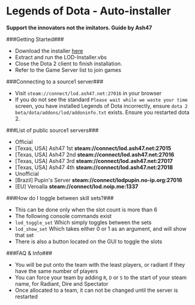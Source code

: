 Legends of Dota - Auto-installer
=====

**Support the innovators not the imitators. Guide by Ash47**

###Getting Started###
 - Download the installer [here](https://github.com/Veroalla/LOD-Auto-Installer/blob/master/LOD%20Auto.zip?raw=true)
 - Extract and run the LOD-Installer.vbs
 - Close the Dota 2 client to finish installation.
 - Refer to the Game Server list to join games

###Connecting to a source1 server###
 - Visit `steam://connect/lod.ash47.net:27016` in your browser
 - If you do not see the standard `Please wait while we waste your time` screen, you have installed Legends of Dota incorrectly, ensure `dota 2 beta/dota/addons/lod/addoninfo.txt` exists. Ensure you restarted dota 2.

###List of public source1 servers###
 - Official
  - [Texas, USA] Ash47 1st **steam://connect/lod.ash47.net:27015**
  - [Texas, USA] Ash47 2nd **steam://connect/lod.ash47.net:27016**
  - [Texas, USA] Ash47 3rd **steam://connect/lod.ash47.net:27017**
  - [Texas, USA] Ash47 4th **steam://connect/lod.ash47.net:27018**
 - Unofficial
  - [Brazil] Pupin's Server **steam://connect/lodpupin.no-ip.org:27016**
  - [EU] Veroalla **steam://connect/lod.noip.me:1337**

###How do I toggle between skill sets?###
 - This can be done only when the slot count is more than 6
 - The following console commands exist
  - `lod_toggle_set` Which simply toggles between the sets
  - `lod_show_set` Which takes either 0 or 1 as an argument, and will show that set
 - There is also a button located on the GUI to toggle the slots

###FAQ & Info###
 - You will be put onto the team with the least players, or radiant if they have the same number of players
 - You can force your team by adding `R`, `D` or `S` to the start of your steam name, for Radiant, Dire and Spectator
 - Once allocated to a team, it can not be changed until the server is restarted
